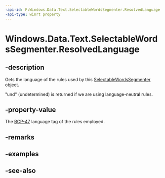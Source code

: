 ----api-id: P:Windows.Data.Text.SelectableWordsSegmenter.ResolvedLanguage
-api-type: winrt property
---<!-- Property syntaxpublic string ResolvedLanguage { get; }--># Windows.Data.Text.SelectableWordsSegmenter.ResolvedLanguage## -descriptionGets the language of the rules used by this [SelectableWordsSegmenter](selectablewordssegmenter.md) object."und" (undetermined) is returned if we are using language-neutral rules.## -property-valueThe [BCP-47](http://go.microsoft.com/fwlink/p/?LinkId=227302) language tag of the rules employed.## -remarks## -examples## -see-also